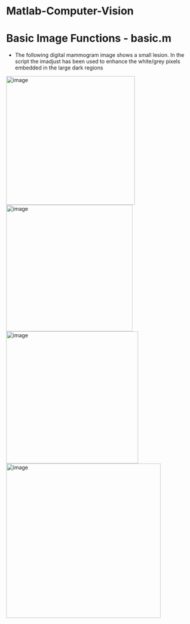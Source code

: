 # Matlab-Computer-Vision

# Basic Image Functions - basic.m

- The following digital mammogram image shows a small lesion. In the script the imadjust has been used to enhance the white/grey pixels embedded in the large dark regions

<img width="344" alt="image" src="https://user-images.githubusercontent.com/39055744/212836317-3e4bec17-7d17-4e22-82d1-e8ca24dd0804.png">


<img width="338" alt="image" src="https://user-images.githubusercontent.com/39055744/212836868-0c545ce4-2306-41ba-8520-5a02cd44e0ed.png">


<img width="353" alt="image" src="https://user-images.githubusercontent.com/39055744/212837304-0c9cd983-9276-4bfe-9241-ef076421f2f5.png">


<img width="413" alt="image" src="https://user-images.githubusercontent.com/39055744/212837994-0e3a27cb-52f0-4a2a-be97-1d19e6a7bf91.png">

